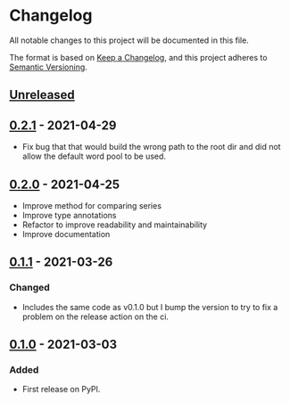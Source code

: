 # Changelog
All notable changes to this project will be documented in this file.

The format is based on [Keep a Changelog](https://keepachangelog.com/en/1.0.0/),
and this project adheres to [Semantic Versioning](https://semver.org/spec/v2.0.0.html).


## [Unreleased]

## [0.2.1] - 2021-04-29
- Fix bug that that would build the wrong path to the root dir and
  did not allow the default word pool to be used.

## [0.2.0] - 2021-04-25
- Improve method for comparing series
- Improve type annotations
- Refactor to improve readability and maintainability
- Improve documentation

## [0.1.1] - 2021-03-26
### Changed
- Includes the same code as v0.1.0 but I bump the version to try to fix a problem on
the release action on the ci.

## [0.1.0] - 2021-03-03
### Added
- First release on PyPI.

[Unreleased]: https://github.com/mario-bermonti/stimpool/compare/v0.2.1...HEAD
[0.2.1]: https://github.com/mario-bermonti/stimpool/compare/v0.2.0...v0.2.1
[0.2.0]: https://github.com/mario-bermonti/stimpool/compare/v0.1.1...v0.2.0
[0.1.1]: https://github.com/mario-bermonti/stimpool/compare/v0.1.0...v0.1.1
[0.1.0]: https://github.com/mario-bermonti/stimpool/compare/releases/tag/v0.1.0
